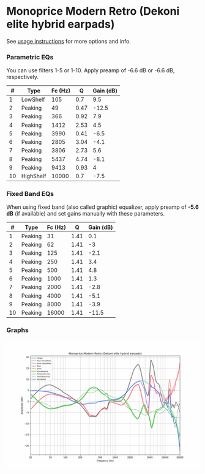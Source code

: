 # Monoprice Modern Retro (Dekoni elite hybrid earpads)
See [usage instructions](https://github.com/jaakkopasanen/AutoEq#usage) for more options and info.

### Parametric EQs
You can use filters 1-5 or 1-10. Apply preamp of -6.6 dB or -6.6 dB, respectively.

|   # | Type      |   Fc (Hz) |    Q |   Gain (dB) |
|-----|-----------|-----------|------|-------------|
|   1 | LowShelf  |       105 | 0.7  |         9.5 |
|   2 | Peaking   |        49 | 0.47 |       -12.5 |
|   3 | Peaking   |       366 | 0.92 |         7.9 |
|   4 | Peaking   |      1412 | 2.53 |         4.5 |
|   5 | Peaking   |      3990 | 0.41 |        -6.5 |
|   6 | Peaking   |      2805 | 3.04 |        -4.1 |
|   7 | Peaking   |      3806 | 2.73 |         5.6 |
|   8 | Peaking   |      5437 | 4.74 |        -8.1 |
|   9 | Peaking   |      9413 | 0.93 |         4   |
|  10 | HighShelf |     10000 | 0.7  |        -7.5 |

### Fixed Band EQs
When using fixed band (also called graphic) equalizer, apply preamp of **-5.6 dB** (if available) and set gains manually with these parameters.

|   # | Type    |   Fc (Hz) |    Q |   Gain (dB) |
|-----|---------|-----------|------|-------------|
|   1 | Peaking |        31 | 1.41 |         0.1 |
|   2 | Peaking |        62 | 1.41 |        -3   |
|   3 | Peaking |       125 | 1.41 |        -2.1 |
|   4 | Peaking |       250 | 1.41 |         3.4 |
|   5 | Peaking |       500 | 1.41 |         4.8 |
|   6 | Peaking |      1000 | 1.41 |         1.3 |
|   7 | Peaking |      2000 | 1.41 |        -2.8 |
|   8 | Peaking |      4000 | 1.41 |        -5.1 |
|   9 | Peaking |      8000 | 1.41 |        -3.9 |
|  10 | Peaking |     16000 | 1.41 |       -11.5 |

### Graphs
![](./Monoprice%20Modern%20Retro%20(Dekoni%20elite%20hybrid%20earpads).png)
